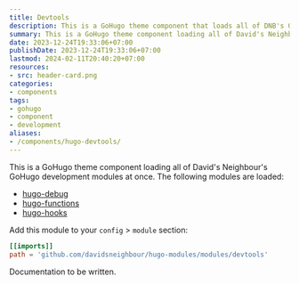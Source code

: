 ```yaml
---
title: Devtools
description: This is a GoHugo theme component that loads all of DNB's GoHugo development modules at once. It will currently load hugo-debug, hugo-functions, and hugo-hooks.
summary: This is a GoHugo theme component loading all of David's Neighbour's GoHugo development modules at once. It will currently load hugo-debug, hugo-functions, and hugo-hooks.
date: 2023-12-24T19:33:06+07:00
publishDate: 2023-12-24T19:33:06+07:00
lastmod: 2024-02-11T20:40:20+07:00
resources:
- src: header-card.png
categories:
- components
tags:
- gohugo
- component
- development
aliases:
- /components/hugo-devtools/
---
```


This is a GoHugo theme component loading all of David's Neighbour's GoHugo development modules at once. The following modules are loaded:

* [hugo-debug](https://kollitsch.dev/gohugo/debug/)
* [hugo-functions](https://kollitsch.dev/gohugo/functions/)
* [hugo-hooks](https://kollitsch.dev/gohugo/hooks/)

Add this module to your `config` > `module` section:

```toml
[[imports]]
path = 'github.com/davidsneighbour/hugo-modules/modules/devtools'
```

Documentation to be written.
